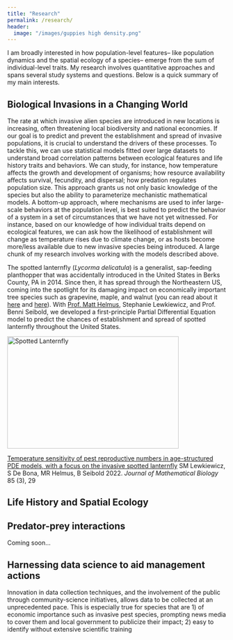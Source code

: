 ```yaml
---
title: "Research"
permalink: /research/
header:
  image: "/images/guppies high density.png"
---
```


I am broadly interested in how population-level features– like population dynamics and the spatial ecology of a species– emerge from the sum of individual-level traits. My research involves quantitative approaches and spans several study systems and questions. Below is a quick summary of my main interests.

## Biological Invasions in a Changing World

The rate at which invasive alien species are introduced in new locations is increasing, often threatening local biodiversity and national economies. If our goal is to predict and prevent the establishment and spread of invasive populations, it is crucial to understand the drivers of these processes. To tackle this, we can use statistical models fitted over large datasets to understand broad correlation patterns between ecological features and life history traits and behaviors. We can study, for instance, how temperature affects the growth and development of organisms; how resource availability affects survival, fecundity, and dispersal; how predation regulates population size. This approach grants us not only basic knowledge of the species but also the ability to parameterize mechanistic mathematical models. A bottom-up approach, where mechanisms are used to infer large-scale behaviors at the population level, is best suited to predict the behavior of a system in a set of circumstances that we have not yet witnessed. For instance, based on our knowledge of how individual traits depend on ecological features, we can ask how the likelihood of establishment will change as temperature rises due to climate change, or as hosts become more/less available due to new invasive species being introduced. A large chunk of my research involves working with the models described above.

The spotted lanternfly (*Lycorma delicatula*) is a generalist, sap-feeding planthopper that was accidentally introduced in the United States in Berks County, PA in 2014. Since then, it has spread through the Northeastern US, coming into the spotlight for its damaging impact on economically important tree species such as grapevine, maple, and walnut (you can read about it [here](https://extension.psu.edu/spotted-lanternfly) and [here](https://www.agriculture.pa.gov/Plants_Land_Water/PlantIndustry/Entomology/spotted_lanternfly/SpottedLanternflyAlert/Pages/default.aspx)). With [Prof. Matt Helmus](https://www.iecolab.org/matthew-r-helmus/), Stephanie Lewkiewicz, and Prof. Benni Seibold, we developed a first-principle Partial Differential Equation model to predict the chances of establishment and spread of spotted lanternfly throughout the United States.

 <img src="{{ site.url }}{{ site.baseurl }}/images/slf_drawn.png" alt="Spotted Lanternfly" style="width:394px;height:258px;">

[Temperature sensitivity of pest reproductive numbers in age-structured PDE models, with a focus on the invasive spotted lanternfly](https://link.springer.com/article/10.1007/s00285-022-01800-9)
SM Lewkiewicz, S De Bona, MR Helmus, B Seibold 2022.
*Journal of Mathematical Biology* 85 (3), 29


## Life History and Spatial Ecology



## Predator-prey interactions

Coming soon...

## Harnessing data science to aid management actions

Innovation in data collection techniques, and the involvement of the public through community-science initiatives, allows data to be collected at an unprecedented pace. This is especially true for species that are 1) of economic importance such as invasive pest species, prompting news media to cover them and local government to publicize their impact; 2) easy to identify without extensive scientific training 
